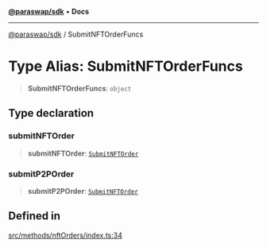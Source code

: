 [**@paraswap/sdk**](../README.md) • **Docs**

***

[@paraswap/sdk](../globals.md) / SubmitNFTOrderFuncs

# Type Alias: SubmitNFTOrderFuncs

> **SubmitNFTOrderFuncs**: `object`

## Type declaration

### submitNFTOrder

> **submitNFTOrder**: [`SubmitNFTOrder`](../-internal-/type-aliases/SubmitNFTOrder.md)

### submitP2POrder

> **submitP2POrder**: [`SubmitNFTOrder`](../-internal-/type-aliases/SubmitNFTOrder.md)

## Defined in

[src/methods/nftOrders/index.ts:34](https://github.com/paraswap/paraswap-sdk/blob/master/src/methods/nftOrders/index.ts#L34)
